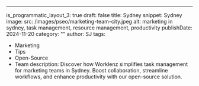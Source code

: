 ---
is_programmatic_layout_3: true
draft: false
title: Sydney
snippet: Sydney
image:
  src: /images/pseo/marketing-team-city.jpeg
  alt: marketing in sydney, task management, resource management, productivity
publishDate: 2024-11-20
category: ""
author: SJ
tags:
  - Marketing
  - Tips
  - Open-Source
  - Team
description: Discover how Worklenz simplifies task management for marketing teams in Sydney. Boost collaboration, streamline workflows, and enhance productivity with our open-source solution.